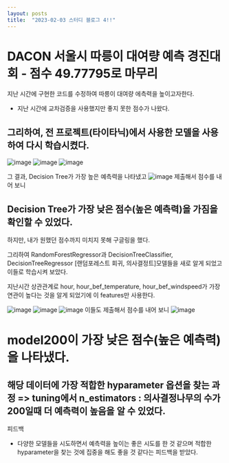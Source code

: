 ```yaml
---
layout: posts
title:  "2023-02-03 스터디 블로그 4!!"
---
```


# DACON 서울시 따릉이 대여량 예측 경진대회 - 점수 49.77795로 마무리

지난 시간에 구현한 코드를 수정하여 따릉이 대여량 에측력을 높이고자한다.
- 지난 시간에 교차검증을 사용했지만 좋지 못한 점수가 나왔다.
## 그리하여, 전 프로젝트(타이타닉)에서 사용한 모델을 사용하여 다시 학습시켰다.
![image](https://user-images.githubusercontent.com/122075306/216537549-6151a28a-e1a6-43b3-b8a7-7cfff23fdac5.png)
![image](https://user-images.githubusercontent.com/122075306/216537623-33859632-1a6c-4adb-994c-f3f431e4ac7b.png)
![image](https://user-images.githubusercontent.com/122075306/216537711-e6930a81-e960-4382-b464-8c3952317350.png)

그 결과, Decision Tree가 가장 높은 예측력을 나타냈고
![image](https://user-images.githubusercontent.com/122075306/216538029-d5678a6c-ec82-478b-977b-9234764b7957.png)
제출해서 점수를 내어 보니
## Decision Tree가 가장 낮은 점수(높은 예측력)을 가짐을 확인할 수 있었다.

하지만, 내가 원했던 점수까지 미치지 못해 구글링을 했다.

그리하여 RandomForestRegressor과 DecisionTreeClassifier, DecisionTreeRegressor [랜덤포레스트 회귀, 의사결정트]모델들을 새로 알게 되었고 이들로 학습시켜 보았다.

지난시간 상관관계로 hour, hour_bef_temperature, hour_bef_windspeed가 가장 연관이 높다는 것을 알게 되었기에 이 features만 사용한다.

![image](https://user-images.githubusercontent.com/122075306/216538979-c3d55311-543e-4dc7-8e1e-bd7ef54bdd39.png)
![image](https://user-images.githubusercontent.com/122075306/216539058-a80d17e4-f979-446b-82aa-151020bd37bd.png)
![image](https://user-images.githubusercontent.com/122075306/216539115-0ad95c9b-6210-4675-aa36-f0e1f1de2c39.png)
이들도 제출해서 점수를 내어 보니 
![image](https://user-images.githubusercontent.com/122075306/216539345-12915070-7c79-43f4-8e60-f5c61c87e94c.png)
# model200이 가장 낮은 점수(높은 예측력)을 나타냈다.
## 해당 데이터에 가장 적합한 hyparameter 옵션을 찾는 과정 => tuning에서 n_estimators : 의사결정나무의 수가 200일때 더 예측력이 높음을 알 수 있었다.

피드백
- 다양한 모델들을 시도하면서 예측력을 높이는 좋은 시도를 한 것 같으며 적합한 hyparameter을 찾는 것에 집중을 해도 좋을 것 같다는 피드백을 받았다.
